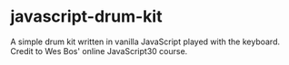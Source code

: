 # javascript-drum-kit
A simple drum kit written in vanilla JavaScript played with the keyboard.  
Credit to Wes Bos' online JavaScript30 course.
